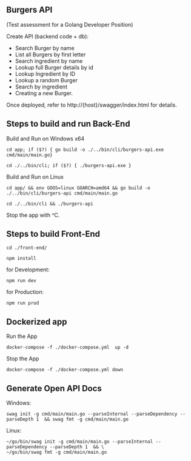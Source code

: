 ## Burgers API

(Test assessment for a Golang Developer Position)

Create API (backend code + db):

* Search Burger by name
* List all Burgers by first letter
* Search ingredient by name
* Lookup full Burger details by id
* Lookup Ingredient by ID
* Lookup a random Burger
* Search by ingredient
* Creating a new Burger.

Once deployed, refer to http://{host}/swagger/index.html for details.

## Steps to build and run Back-End

Build and Run on Windows x64

```shell
cd app; if ($?) { go build -o ./../bin/cli/burgers-api.exe cmd/main/main.go}
```

```shell
cd ./../bin/cli; if ($?) { ./burgers-api.exe }
```

Build and Run on Linux

```shell
cd app/ && env GOOS=linux GOARCH=amd64 && go build -o ./../bin/cli/burgers-api cmd/main/main.go
```

```shell
cd ./../bin/cli && ./burgers-api
```

Stop the app with ^C.

## Steps to build Front-End

```shell
cd ./front-end/
```

```shell
npm install
```

for Development:

```shell
npm run dev
```
for Production:

```shell
npm run prod
```

## Dockerized app

Run the App

```shell
docker-compose -f ./docker-compose.yml  up -d
```

Stop the App

```shell
docker-compose -f ./docker-compose.yml down
```

## Generate Open API Docs

Windows:

```shell
swag init -g cmd/main/main.go --parseInternal --parseDependency --parseDepth 1  && swag fmt -g cmd/main/main.go
```

Linux:

```shell
~/go/bin/swag init -g cmd/main/main.go --parseInternal --parseDependency --parseDepth 1  && \ 
~/go/bin/swag fmt -g cmd/main/main.go 
